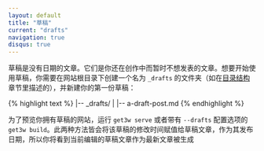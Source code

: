 ```yaml
---
layout: default
title: "草稿"
current: "drafts"
navigation: true
disqus: true
---
```


草稿是没有日期的文章。它们是你还在创作中而暂时不想发表的文章。想要开始使用草稿，你需要在网站根目录下创建一个名为 `_drafts` 的文件夹（如在[目录结构](/docs/structure/)章节里描述的），并新建你的第一份草稿：

{% highlight text %}
|-- _drafts/
|   |-- a-draft-post.md
{% endhighlight %}

为了预览你拥有草稿的网站，运行 `get3w serve` 或者带有 `--drafts` 配置选项的 `get3w build`。此两种方法皆会将该草稿的修改时间赋值给草稿文章，作为其发布日期，所以你将看到当前编辑的草稿文章作为最新文章被生成
